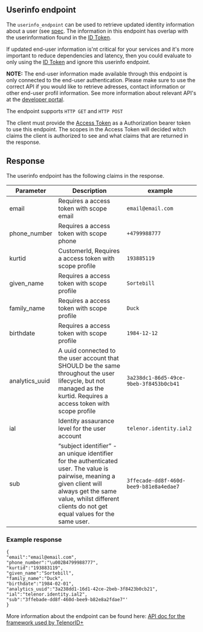 ## Userinfo endpoint

The ```userinfo_endpoint```  can be used to retrieve updated identity information about a user (see [spec](http://openid.net/specs/openid-connect-core-1_0.html#UserInfo).
The information in this endpoint has overlap with the userinformation found in the [ID Token](TelenorID_Plus_-_idtokens.md).

If updated end-user information is'nt critical for your services and it's more important to reduce dependencies and latency, then you could evaluate to only using the [ID Token](TelenorID_Plus_-_idtokens.md) and ignore this userinfo endpoint.

**NOTE:** The end-user information made available through this endpoint is only connected to the end-user authentication. Please make sure to use the correct API if you would like to retrieve adresses, contact information or other end-user profil information. See more information about relevant API's at the [developer portal](https://developer.corp.telenor.no/).

The endpoint supports ```HTTP GET``` and ```HTTP POST```

The client must provide the [Access Token](TelenorID_Plus_-_accesstokens.md) as a Authorization bearer token to use this endpoint.
The scopes in the Access Token will decided witch claims the client is authorized to see and what claims that are returned in the response.

## Response

The userinfo endpoint has the following claims in the response.


| Parameter | Description | example |
|-----------|------------------------------------------------------------------------------|------------------------------------------|
| email | Requires a access token with scope email | ```email@email.com``` |
| phone_number | Requires a access token with scope phone | ```+4799988777``` |
| kurtid | CustomerId, Requires a access token with scope profile | ```193885119``` |
| given_name | Requires a access token with scope profile | ```Sortebill``` | 
| family_name | Requires a access token with scope profile | ```Duck``` |
| birthdate |  Requires a access token with scope profile | ```1984-12-12``` |
| analytics_uuid | A uuid connected to the user account that SHOULD be the same throughout the user lifecycle, but not managed as the kurtid. Requires a access token with scope profile | ```3a238dc1-86d5-49ce-9beb-3f8453b0cb41``` |
| ial | Identity assaurance level for the user account | ```telenor.identity.ial2``` |
| sub | “subject identifier” - an unique identifier for the authenticated user. The value is pairwise, meaning a given client will always get the same value, whilst different clients do not get equal values for the same user. | ```3ffecade-dd8f-460d-bee9-b81e8a4edae7``` |


### Example response

```
{
"email":"email@email.com",
"phone_number":"\u002B4799988777",
"kurtid":"193883119",
"given_name":"Sortebill",
"family_name":"Duck",
"birthdate":"1984-02-01",
"analytics_uuid":"3a238dd1-16d1-42ce-2beb-3f8423b0cb21",
"ial":"telenor.identity.ial2",
"sub":"3ffebade-dd8f-460d-bee9-b82e8a2fdae7"'
}
```

More information about the endpoint can be found here: [API doc for the framework used by TelenorID\+](https://identityserver4.readthedocs.io/en/latest/endpoints/userinfo.html)

